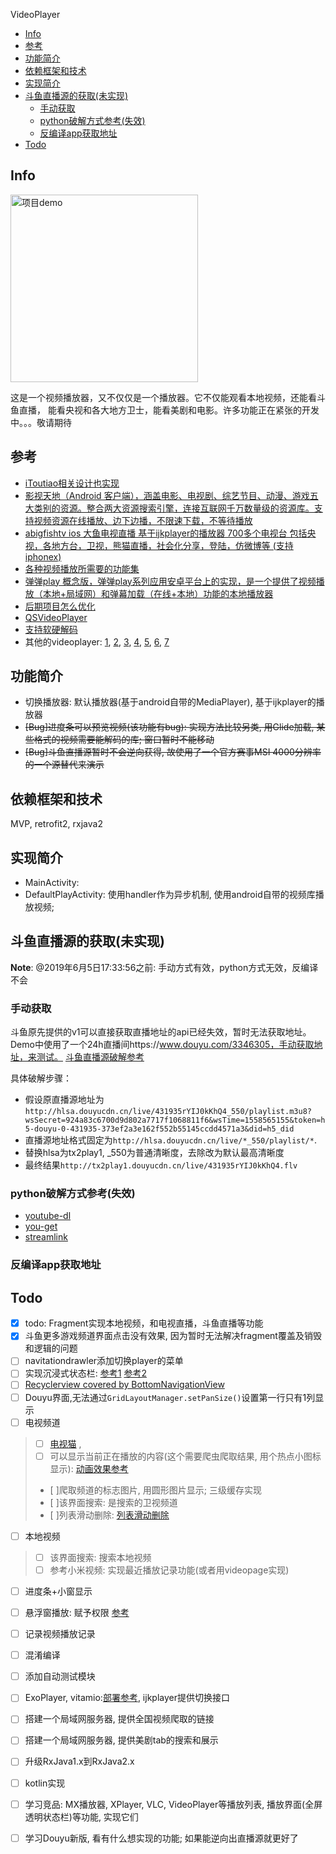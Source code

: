 VideoPlayer

<!-- vim-markdown-toc GFM -->

* [Info](#info)
* [参考](#参考)
* [功能简介](#功能简介)
* [依赖框架和技术](#依赖框架和技术)
* [实现简介](#实现简介)
* [斗鱼直播源的获取(未实现)](#斗鱼直播源的获取未实现)
    - [手动获取](#手动获取)
    - [python破解方式参考(失效)](#python破解方式参考失效)
    - [反编译app获取地址](#反编译app获取地址)
* [Todo](#todo)

<!-- vim-markdown-toc -->
## Info
<img src="./demo.gif" alt="项目demo" height="300">

这是一个视频播放器，又不仅仅是一个播放器。它不仅能观看本地视频，还能看斗鱼直播， 能看央视和各大地方卫士，能看美剧和电影。许多功能正在紧张的开发中。。。敬请期待
## 参考
- [iToutiao相关设计也实现](https://github.com/iMeiji/Toutiao)
- [影视天地（Android 客户端），涵盖电影、电视剧、综艺节目、动漫、游戏五大类别的资源。整合两大资源搜索引擎，连接互联网千万数量级的资源库。支持视频资源在线播放、边下边播，不限速下载，不等待播放](https://github.com/123lxw123/VideoWorld_Android) 
- [abigfishtv ios 大鱼电视直播 基于ijkplayer的播放器 700多个电视台 包括央视，各地方台，卫视，熊猫直播，社会化分享，登陆，仿微博等 (支持iphonex)](https://github.com/clyhs/ABigFishTV) 
- [各种视频播放所需要的功能集](https://github.com/yangchong211/YCVideoPlayer) 
- [弹弹play 概念版，弹弹play系列应用安卓平台上的实现，是一个提供了视频播放（本地+局域网）和弹幕加载（在线+本地）功能的本地播放器](https://github.com/xyoye/DanDanPlayForAndroid) 
- [后期项目怎么优化](https://github.com/yangchong211/LifeHelper)
- [QSVideoPlayer](https://github.com/tohodog/QSVideoPlayer) 
- [支持软硬解码](https://www.jianshu.com/p/93b7f7ec2d04)
- 其他的videoplayer:
  [1](https://github.com/danylovolokh/VideoPlayerManager),
  [2](https://github.com/blizzard-op/VideoPlayerKit),
  [3](https://github.com/macdonst/VideoPlayer),
  [4](https://github.com/ihmpavel/expo-video-player),
  [5](https://github.com/boredream/VideoPlayer),
  [6](https://github.com/Zhaoss/VideoPlayerDemo),
  [7](https://github.com/googlesamples/android-VideoPlayer)

## 功能简介
- 切换播放器: 默认播放器(基于android自带的MediaPlayer), 基于ijkplayer的播放器
- ~~[Bug]进度条可以预览视频(该功能有bug): 实现方法比较另类, 用Glide加载, 某些格式的视频需要能解码的库; 窗口暂时不能移动~~
- ~~[Bug]斗鱼直播源暂时不会逆向获得, 故使用了一个官方赛事MSI 4000分辨率的一个源替代来演示~~

## 依赖框架和技术
MVP, retrofit2, rxjava2

## 实现简介
- MainActivity: 
- DefaultPlayActivity: 使用handler作为异步机制, 使用android自带的视频库播放视频; 

## 斗鱼直播源的获取(未实现)
**Note**: @2019年6月5日17:33:56之前: 手动方式有效，python方式无效，反编译不会

### 手动获取
斗鱼原先提供的v1可以直接获取直播地址的api已经失效，暂时无法获取地址。Demo中使用了一个24h直播间https://www.douyu.com/3346305，手动获取地址，来测试。
 [斗鱼直播源破解参考](https://www.52pojie.cn/thread-957638-1-1.html)
 
具体破解步骤：
- 假设原直播源地址为`http://hlsa.douyucdn.cn/live/431935rYIJ0kKhQ4_550/playlist.m3u8?wsSecret=924a83c6700d9d802a7717f1068811f6&wsTime=1558565155&token=h5-douyu-0-431935-373ef2a3e162f552b55145ccdd4571a3&did=h5_did`
- 直播源地址格式固定为`http://hlsa.douyucdn.cn/live/*_550/playlist/*`. 
- 替换hlsa为tx2play1, _550为普通清晰度，去除改为默认最高清晰度
- 最终结果`http://tx2play1.douyucdn.cn/live/431935rYIJ0kKhQ4.flv`

### python破解方式参考(失效)
- [youtube-dl](https://github.com/ytdl-org/youtube-dl/blob/c3bcd206eb031de30179c88ac7acd806a477ceae/youtube_dl/extractor/douyutv.py)
- [you-get](https://github.com/soimort/you-get/blob/0811aed29c528e1f5994c81f126b05afbf146dd2/src/you_get/extractors/douyutv.py)
- [streamlink](https://github.com/streamlink/streamlink/blob/fb6a00c86bbf752b578ea317cdede242a2b4e836/src/streamlink/plugins/douyutv.py)

### 反编译app获取地址

## Todo
- [x] todo: Fragment实现本地视频，和电视直播，斗鱼直播等功能
- [x] 斗鱼更多游戏频道界面点击没有效果, 因为暂时无法解决fragment覆盖及销毁和逻辑的问题
- [ ] navitationdrawler添加切换player的菜单
- [ ] 实现沉浸式状态栏: [参考1](https://www.jianshu.com/p/dc20e98b9a90) [参考2](https://blog.csdn.net/u013647382/article/details/51603141) 
- [ ] [Recyclerview covered by BottomNavigationView](https://stackoverflow.com/questions/41199801/recyclerview-covered-by-bottomnavigationview)
- [ ] Douyu界面,无法通过`GridLayoutManager.setPanSize()`设置第一行只有1列显示
- [ ] 电视频道
> - [ ] [电视猫](https://www.tvmao.com/program/CCTV-CCTV3-w1.html) , 
> - [ ] 可以显示当前正在播放的内容(这个需要爬虫爬取结果,
>       用个热点小图标显示):
>       [动画效果参考](https://github.com/ybq/Android-SpinKit)
> - [ ]爬取频道的标志图片, 用圆形图片显示; 三级缓存实现
> - [ ]该界面搜索: 是搜索的卫视频道 
> - [ ]列表滑动删除: [列表滑动删除](https://www.androidhive.info/2017/09/android-recyclerview-swipe-delete-undo-using-itemtouchhelper/?utm_source=recyclerview&utm_medium=site&utm_campaign=refer_article) 
- [ ] 本地视频
> - [ ] 该界面搜索: 搜索本地视频
> - [ ] 参考小米视频: 实现最近播放记录功能(或者用videopage实现)
- [ ] 进度条+小窗显示
- [ ] 悬浮窗播放: 赋予权限 [参考](https://github.com/duqian291902259/Android-FloatWindow) 
- [ ] 记录视频播放记录
- [ ] 混淆编译
- [ ] 添加自动测试模块
- [ ] ExoPlayer, vitamio:[部署参考](https://github.com/tainzhi/QDouyu/tree/v0.1), ijkplayer提供切换接口
- [ ] 搭建一个局域网服务器, 提供全国视频爬取的链接
- [ ] 搭建一个局域网服务器, 提供美剧tab的搜索和展示
- [ ] 升级RxJava1.x到RxJava2.x
- [ ] kotlin实现
- [ ] 学习竞品: MX播放器, XPlayer, VLC, VideoPlayer等播放列表, 播放界面(全屏透明状态栏)等功能, 实现它们
- [ ] 学习Douyu新版, 看有什么想实现的功能; 如果能逆向出直播源就更好了




